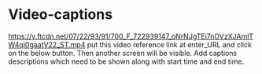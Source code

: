 # Video-captions
https://v.ftcdn.net/07/22/93/91/700_F_722939147_oNrNJgTEi7nOVzXJAmlTW4qi0gaatV22_ST.mp4
put this video reference link at enter_URL and click on the below button.
Then another screen will be visible.
Add captions descriptions which need to be shown along with start time and end time.
